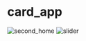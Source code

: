 # card_app
![second_home](https://user-images.githubusercontent.com/54524364/141663446-ff521875-d23a-4cf4-8324-b03b47ba0e20.png)
![slider](https://user-images.githubusercontent.com/54524364/141663408-a0bf6cd7-0e2e-480c-afdb-81a2777b2783.png)

